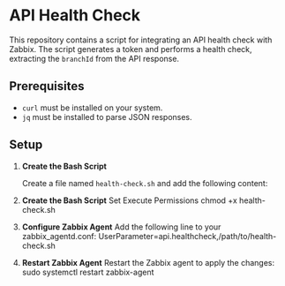 # API Health Check

This repository contains a script for integrating an API health check with Zabbix. The script generates a token and performs a health check, extracting the `branchId` from the API response.

## Prerequisites

- `curl` must be installed on your system.
- `jq` must be installed to parse JSON responses.

## Setup

1. **Create the Bash Script**

   Create a file named `health-check.sh` and add the following content:

2. **Create the Bash Script**
    Set Execute Permissions
    chmod +x health-check.sh

3. **Configure Zabbix Agent**
    Add the following line to your zabbix_agentd.conf:
    UserParameter=api.healthcheck,/path/to/health-check.sh

4. **Restart Zabbix Agent**
    Restart the Zabbix agent to apply the changes:
    sudo systemctl restart zabbix-agent
